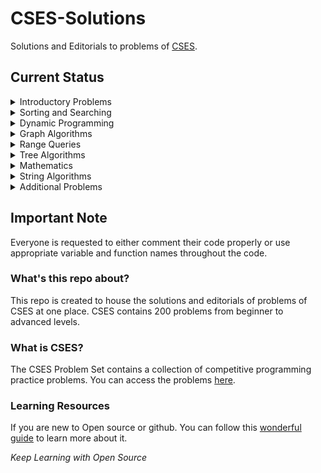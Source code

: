 # CSES-Solutions

Solutions and Editorials to problems of [CSES](https://cses.fi/problemset/).

## Current Status
<details><summary>Introductory Problems</summary>
<p>

 - [] - [Weird Algorithm](https://cses.fi/problemset/task/1068)
 - [] - [Missing Number](https://cses.fi/problemset/task/1083)
 - [] - [Repetitions](https://cses.fi/problemset/task/1069)
 - [] - [Increasing Array](https://cses.fi/problemset/task/1094)
 - [] - [Permutations](https://cses.fi/problemset/task/1070)
 - [] - [Number Spiral](https://cses.fi/problemset/task/1071)
 - [] - [Two Knights](https://cses.fi/problemset/task/1072)
 - [] - [Two Sets](https://cses.fi/problemset/task/1092)
 - [] - [Bit Strings](https://cses.fi/problemset/task/1617)
 - [] - [Trailing Zeros](https://cses.fi/problemset/task/1618)
 - [] - [Coin Piles](https://cses.fi/problemset/task/1754)
 - [] - [Palindrome Reorder](https://cses.fi/problemset/task/1755)
 - [] - [Creating Strings I](https://cses.fi/problemset/task/1622)
 - [] - [Apple Division](https://cses.fi/problemset/task/1623)
 - [] - [Chessboard and Queens](https://cses.fi/problemset/task/1624)
 - [] - [Grid Paths](https://cses.fi/problemset/task/1625)

</p>
</details>
<details><summary>Sorting and Searching</summary>
<p>

 - [ ] - [Distinct Numbers](https://cses.fi/problemset/task/1621)
 - [ ] - [Apartments](https://cses.fi/problemset/task/1084)
 - [ ] - [Ferris Wheel](https://cses.fi/problemset/task/1090)
 - [ ] - [Concert Tickets](https://cses.fi/problemset/task/1091)
 - [ ] - [Restaurant Customers](https://cses.fi/problemset/task/1619)
 - [ ] - [Movie Festival](https://cses.fi/problemset/task/1629)
 - [ ] - [Sum of Two Values](https://cses.fi/problemset/task/1640)
 - [ ] - [Maximum Subarray Sum](https://cses.fi/problemset/task/1643)
 - [ ] - [Stick Lengths](https://cses.fi/problemset/task/1074)
 - [ ] - [Playlist](https://cses.fi/problemset/task/1141)
 - [ ] - [Towers](https://cses.fi/problemset/task/1073)
 - [ ] - [Traffic Lights](https://cses.fi/problemset/task/1163)
 - [ ] - [Room Allocation](https://cses.fi/problemset/task/1164)
 - [ ] - [Factory Machines](https://cses.fi/problemset/task/1620)
 - [ ] - [Tasks and Deadlines](https://cses.fi/problemset/task/1630)
 - [ ] - [Reading Books](https://cses.fi/problemset/task/1631)
 - [ ] - [Sum of Three Values](https://cses.fi/problemset/task/1641)
 - [ ] - [Sum of Four Values](https://cses.fi/problemset/task/1642)
 - [ ] - [Nearest Smaller Values](https://cses.fi/problemset/task/1645)
 - [ ] - [Subarray Sums I](https://cses.fi/problemset/task/1660)
 - [ ] - [Subarray Sums II](https://cses.fi/problemset/task/1661)
 - [ ] - [Subarray Divisibility](https://cses.fi/problemset/task/1662)
 - [ ] - [Array Division](https://cses.fi/problemset/task/1085)
 - [ ] - [Sliding Median](https://cses.fi/problemset/task/1076)
 - [ ] - [Sliding Cost](https://cses.fi/problemset/task/1077)
 - [ ] - [Movie Festival II](https://cses.fi/problemset/task/1632)
 - [ ] - [Maximum Subarray Sum II](https://cses.fi/problemset/task/1644)
</p>
</details>
<details><summary>Dynamic Programming</summary>
<p>

 - [ ] - [Dice Combinations](https://cses.fi/problemset/task/1633)
 - [ ] - [Minimizing Coins](https://cses.fi/problemset/task/1634)
 - [ ] - [Coin Combinations I](https://cses.fi/problemset/task/1635)
 - [ ] - [Coin Combinations II](https://cses.fi/problemset/task/1636)
 - [ ] - [Removing Digits](https://cses.fi/problemset/task/1637)
 - [ ] - [Grid Paths](https://cses.fi/problemset/task/1638)
 - [ ] - [Book Shop](https://cses.fi/problemset/task/1158)
 - [ ] - [Array Description](https://cses.fi/problemset/task/1746)
 - [ ] - [Edit Distance](https://cses.fi/problemset/task/1639)
 - [ ] - [Rectangle Cutting](https://cses.fi/problemset/task/1744)
 - [ ] - [Money Sums](https://cses.fi/problemset/task/1745)
 - [ ] - [Removal Game](https://cses.fi/problemset/task/1097)
 - [ ] - [Two Sets II](https://cses.fi/problemset/task/1093)
 - [ ] - [Increasing Subsequence](https://cses.fi/problemset/task/1145)
 - [ ] - [Projects](https://cses.fi/problemset/task/1140)
</p>
</details>
<details><summary>Graph Algorithms</summary>
<p>

 - [] - [Counting Rooms](https://cses.fi/problemset/task/1192)
 - [] - [Labyrinth](https://cses.fi/problemset/task/1193)
 - [] - [Building Roads](https://cses.fi/problemset/task/1666)
 - [] - [Message Route](https://cses.fi/problemset/task/1667)
 - [] - [Building Teams](https://cses.fi/problemset/task/1668)
 - [] - [Round Trip](https://cses.fi/problemset/task/1669)
 - [] - [Monsters](https://cses.fi/problemset/task/1194)
 - [] - [Shortest Routes I](https://cses.fi/problemset/task/1671)
 - [] - [Shortest Routes II](https://cses.fi/problemset/task/1672)
 - [] - [High Score](https://cses.fi/problemset/task/1673)
 - [] - [Flight Discount](https://cses.fi/problemset/task/1195)
 - [] - [Cycle Finding](https://cses.fi/problemset/task/1197)
 - [] - [Flight Routes](https://cses.fi/problemset/task/1196)
 - [] - [Round Trip II](https://cses.fi/problemset/task/1678)
 - [] - [Course Schedule](https://cses.fi/problemset/task/1679)
 - [] - [Longest Flight Route](https://cses.fi/problemset/task/1680)
 - [] - [Game Routes](https://cses.fi/problemset/task/1681)
 - [] - [Investigation](https://cses.fi/problemset/task/1202)
 - [] - [Planets Queries I](https://cses.fi/problemset/task/1750)
 - [] - [Planets Queries II](https://cses.fi/problemset/task/1160)
 - [] - [Planets Cycles](https://cses.fi/problemset/task/1751)
 - [] - [Road Reparation](https://cses.fi/problemset/task/1675)
 - [] - [Road Construction](https://cses.fi/problemset/task/1676)
 - [] - [Flight Routes Check](https://cses.fi/problemset/task/1682)
 - [] - [Planets and Kingdoms](https://cses.fi/problemset/task/1683)
 - [] - [Giant Pizza](https://cses.fi/problemset/task/1684)
 - [] - [Coin Collector](https://cses.fi/problemset/task/1686)
 - [] - [Mail Delivery](https://cses.fi/problemset/task/1691)
 - [] - [De Bruijn Sequence](https://cses.fi/problemset/task/1692)
 - [] - [Teleporters Path](https://cses.fi/problemset/task/1693)
 - [] - [Hamiltonian Flights](https://cses.fi/problemset/task/1690)
 - [] - [Knight's Tour](https://cses.fi/problemset/task/1689)
 - [] - [Download Speed](https://cses.fi/problemset/task/1694)
 - [] - [Police Chase](https://cses.fi/problemset/task/1695)
 - [] - [School Dance](https://cses.fi/problemset/task/1696)
 - [] - [Distinct Routes](https://cses.fi/problemset/task/1711)
</p>
</details>
<details><summary>Range Queries</summary>
<p>

 - [] - [Range Sum Queries I](https://cses.fi/problemset/task/1646)
 - [] - [Range Minimum Queries I](https://cses.fi/problemset/task/1647)
 - [] - [Range Sum Queries II](https://cses.fi/problemset/task/1648)
 - [] - [Range Minimum Queries II](https://cses.fi/problemset/task/1649)
 - [] - [Range Xor Queries](https://cses.fi/problemset/task/1650)
 - [] - [Range Update Queries](https://cses.fi/problemset/task/1651)
 - [] - [Forest Queries](https://cses.fi/problemset/task/1652)
 - [] - [Hotel Queries](https://cses.fi/problemset/task/1143)
 - [] - [List Removals](https://cses.fi/problemset/task/1749)
 - [] - [Salary Queries](https://cses.fi/problemset/task/1144)
 - [] - [Subarray Sum Queries](https://cses.fi/problemset/task/1190)
 - [] - [Distinct Values Queries](https://cses.fi/problemset/task/1734)
 - [] - [Forest Queries II](https://cses.fi/problemset/task/1739)
 - [] - [Range Updates and Sums](https://cses.fi/problemset/task/1735)
 - [] - [Polynomial Queries](https://cses.fi/problemset/task/1736)
 - [] - [Range Queries and Copies](https://cses.fi/problemset/task/1737)
</p>
</details>
<details><summary>Tree Algorithms</summary>
<p>

 - [] - [Subordinates](https://cses.fi/problemset/task/1674)
 - [] - [Tree Matching](https://cses.fi/problemset/task/1130)
 - [] - [Tree Diameter](https://cses.fi/problemset/task/1131)
 - [] - [Tree Distances I](https://cses.fi/problemset/task/1132)
 - [] - [Tree Distances II](https://cses.fi/problemset/task/1133)
 - [] - [Company Queries I](https://cses.fi/problemset/task/1687)
 - [] - [Company Queries II](https://cses.fi/problemset/task/1688)
 - [] - [Distance Queries](https://cses.fi/problemset/task/1135)
 - [] - [Counting Paths](https://cses.fi/problemset/task/1136)
 - [] - [Subtree Queries](https://cses.fi/problemset/task/1137)
 - [] - [Path Queries](https://cses.fi/problemset/task/1138)
 - [] - [Distinct Colors](https://cses.fi/problemset/task/1139)
</p>
</details>
<details><summary>Mathematics</summary>
<p>

 - [ ] - [Exponentiation](https://cses.fi/problemset/task/1095)
 - [ ] - [Exponentiation II](https://cses.fi/problemset/task/1712)
 - [ ] - [Counting Divisors](https://cses.fi/problemset/task/1713)
 - [ ] - [Common Divisors](https://cses.fi/problemset/task/1081)
 - [ ] - [Sum of Divisors](https://cses.fi/problemset/task/1082)
 - [ ] - [Binomial Coefficients](https://cses.fi/problemset/task/1079)
 - [ ] - [Creating Strings II](https://cses.fi/problemset/task/1715)
 - [ ] - [Distributing Apples](https://cses.fi/problemset/task/1716)
 - [ ] - [Christmas Party](https://cses.fi/problemset/task/1717)
 - [ ] - [Fibonacci Numbers](https://cses.fi/problemset/task/1722)
 - [ ] - [Throwing Dice](https://cses.fi/problemset/task/1096)
 - [ ] - [Graph Paths I](https://cses.fi/problemset/task/1723)
 - [ ] - [Graph Paths II](https://cses.fi/problemset/task/1724)
 - [ ] - [Dice Probability](https://cses.fi/problemset/task/1725)
 - [ ] - [Moving Robots](https://cses.fi/problemset/task/1726)
 - [ ] - [Candy Lottery](https://cses.fi/problemset/task/1727)
 - [ ] - [Inversion Probability](https://cses.fi/problemset/task/1728)
 - [ ] - [Stick Game](https://cses.fi/problemset/task/1729)
 - [ ] - [Nim Game I](https://cses.fi/problemset/task/1730)
 - [ ] - [Nim Game II](https://cses.fi/problemset/task/1098)
 - [ ] - [Stair Game](https://cses.fi/problemset/task/1099)
</p>
</details>
<details><summary>String Algorithms</summary>
<p>

 - [ ] - [Word Combinations](https://cses.fi/problemset/task/1731)
 - [ ] - [String Matching](https://cses.fi/problemset/task/1753)
 - [ ] - [Finding Borders](https://cses.fi/problemset/task/1732)
 - [ ] - [Finding Periods](https://cses.fi/problemset/task/1733)
 - [ ] - [Minimal Rotation](https://cses.fi/problemset/task/1110)
 - [ ] - [Longest Palindrome](https://cses.fi/problemset/task/1111)
 - [ ] - [Required Substring](https://cses.fi/problemset/task/1112)
</p>
</details>
<details><summary>Additional Problems</summary>
<p>

 - [ ] - [Shortest Subsequence](https://cses.fi/problemset/task/1087)
 - [ ] - [Counting Bits](https://cses.fi/problemset/task/1146)
 - [ ] - [Swap Game](https://cses.fi/problemset/task/1670)
 - [ ] - [Meet in the Middle](https://cses.fi/problemset/task/1628)
 - [ ] - [Prüfer Code](https://cses.fi/problemset/task/1134)
 - [ ] - [Edge Directions](https://cses.fi/problemset/task/1756)
 - [ ] - [Advertisement](https://cses.fi/problemset/task/1142)
 - [ ] - [Elevator Rides](https://cses.fi/problemset/task/1653)
 - [ ] - [Maximum Xor Subarray](https://cses.fi/problemset/task/1655)
 - [ ] - [Movie Festival Queries](https://cses.fi/problemset/task/1664)
 - [ ] - [Chess Tournament](https://cses.fi/problemset/task/1697)
 - [ ] - [Tree Traversals](https://cses.fi/problemset/task/1702)
 - [ ] - [Network Renovation](https://cses.fi/problemset/task/1704)
 - [ ] - [Graph Girth](https://cses.fi/problemset/task/1707)
 - [ ] - [Intersection Points](https://cses.fi/problemset/task/1740)
 - [ ] - [String Reorder](https://cses.fi/problemset/task/1743)
 - [ ] - [Pyramid Array](https://cses.fi/problemset/task/1747)
 - [ ] - [Increasing Subsequence II](https://cses.fi/problemset/task/1748)
 - [ ] - [String Removals](https://cses.fi/problemset/task/1149)
 - [ ] - [Bit Inversions](https://cses.fi/problemset/task/1188)
 - [ ] - [Writing Numbers](https://cses.fi/problemset/task/1086)
 - [ ] - [String Transform](https://cses.fi/problemset/task/1113)
 - [ ] - [Maximum Building I](https://cses.fi/problemset/task/1147)
 - [ ] - [Sorting Methods](https://cses.fi/problemset/task/1162)
 - [ ] - [Cyclic Array](https://cses.fi/problemset/task/1191)
 - [ ] - [Food Division](https://cses.fi/problemset/task/1189)
 - [ ] - [Bit Problem](https://cses.fi/problemset/task/1654)
 - [ ] - [Swap Round Sorting](https://cses.fi/problemset/task/1698)
 - [ ] - [Tree Isomorphism I](https://cses.fi/problemset/task/1700)
 - [ ] - [Critical Cities](https://cses.fi/problemset/task/1703)
 - [ ] - [School Excursion](https://cses.fi/problemset/task/1706)
 - [ ] - [Coin Grid](https://cses.fi/problemset/task/1709)
 - [ ] - [Robot Path](https://cses.fi/problemset/task/1742)
 - [ ] - [Course Schedule II](https://cses.fi/problemset/task/1757)
 - [ ] - [Empty String](https://cses.fi/problemset/task/1080)
 - [ ] - [Grid Paths](https://cses.fi/problemset/task/1078)
 - [ ] - [Book Shop II](https://cses.fi/problemset/task/1159)
 - [ ] - [Network Breakdown](https://cses.fi/problemset/task/1677)
 - [ ] - [Visiting Cities](https://cses.fi/problemset/task/1203)
 - [ ] - [Number Grid](https://cses.fi/problemset/task/1157)
 - [ ] - [Maximum Building II](https://cses.fi/problemset/task/1148)
 - [ ] - [Stick Divisions](https://cses.fi/problemset/task/1161)
 - [ ] - [Coding Company](https://cses.fi/problemset/task/1665)
 - [ ] - [Flight Route Requests](https://cses.fi/problemset/task/1699)
 - [ ] - [Tree Isomorphism II](https://cses.fi/problemset/task/1701)
 - [ ] - [Forbidden Cities](https://cses.fi/problemset/task/1705)
 - [ ] - [Area of Rectangles](https://cses.fi/problemset/task/1741)
 - [ ] - [Creating Offices](https://cses.fi/problemset/task/1752)
 - [ ] - [Permutations II](https://cses.fi/problemset/task/1075)
 - [ ] - [New Flight Routes](https://cses.fi/problemset/task/1685)
</p>
</details>

## Important Note

Everyone is requested to either comment their code properly or use appropriate variable and function names throughout the code.

### What's this repo about?

This repo is created to house the solutions and editorials of problems of CSES at one place. CSES contains 200 problems from beginner to advanced levels.

### What is CSES?
The CSES Problem Set contains a collection of competitive programming practice problems. You can access the problems [here](https://cses.fi/problemset/).


### Learning Resources

If you are new to Open source or github. You can follow this [wonderful guide](https://www.digitalocean.com/community/tutorial_series/an-introduction-to-open-source) to learn more about it.

_Keep Learning with Open Source_
